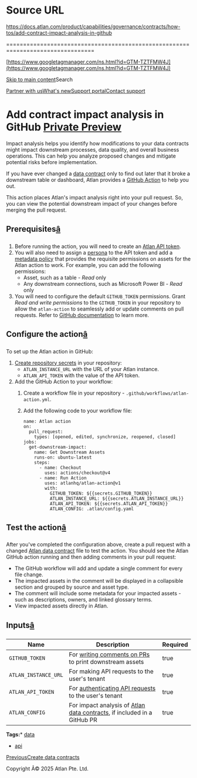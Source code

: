 # Source URL
https://docs.atlan.com/product/capabilities/governance/contracts/how-tos/add-contract-impact-analysis-in-github

================================================================================

<!--
canonical: https://docs.atlan.com/product/capabilities/governance/contracts/how-tos/add-contract-impact-analysis-in-github
link-alternate: https://docs.atlan.com/product/capabilities/governance/contracts/how-tos/add-contract-impact-analysis-in-github
meta-description: Add contract impact analysis in GitHub <Badge variant="preview" text="Private Preview" link="/get-started/references/product-release-stages#private-preview" />
meta-docsearch:docusaurus_tag: docs-default-current
meta-docsearch:language: en
meta-docsearch:version: current
meta-docusaurus_locale: en
meta-docusaurus_tag: docs-default-current
meta-docusaurus_version: current
meta-generator: Docusaurus v3.8.1
meta-og-description: Add contract impact analysis in GitHub <Badge variant="preview" text="Private Preview" link="/get-started/references/product-release-stages#private-preview" />
meta-og-locale: en
meta-og-title: Add contract impact analysis in GitHub | Atlan Documentation
meta-og-url: https://docs.atlan.com/product/capabilities/governance/contracts/how-tos/add-contract-impact-analysis-in-github
meta-twitter:card: summary_large_image
meta-viewport: width=device-width,initial-scale=1
title: Add contract impact analysis in GitHub | Atlan Documentation
-->

[https://www.googletagmanager.com/ns.html?id=GTM-TZTFMW4J](https://www.googletagmanager.com/ns.html?id=GTM-TZTFMW4J)

[Skip to main content](#__docusaurus_skipToContent_fallback)Search

[Partner with us](https://docs.google.com/forms/d/e/1FAIpQLScuAIhCm2GS7YFstrOjawbP8J7PUmOynQo7wI2yGCcCyEcVSw/viewform)[What's new](https://shipped.atlan.com/)[Support portal](https://atlan.zendesk.com/auth/v2/login/signin?return_to=https%3A%2F%2Fatlan.zendesk.com%2Fhc%2Fen-us&theme=hc&locale=en-us&brand_id=1900000425113&auth_origin=1900000425113%2Cfalse%2Ctrue)[Contact support](/support/submit-request)

Add contract impact analysis in GitHub [Private Preview](/get-started/references/product-release-stages#private-preview)
========================================================================================================================

Impact analysis helps you identify how modifications to your data contracts might impact downstream processes, data quality, and overall business operations. This can help you analyze proposed changes and mitigate potential risks before implementation.

If you have ever changed a [data contract](/product/capabilities/governance/contracts/how-tos/create-data-contracts) only to find out later that it broke a downstream table or dashboard, Atlan provides a [GitHub Action](https://github.com/marketplace/actions/atlan-action) to help you out.

This action places Atlan's impact analysis right into your pull request. So, you can view the potential downstream impact of your changes before merging the pull request.

Prerequisites[â](#prerequisites "Direct link to Prerequisites")
-----------------------------------------------------------------

1. Before running the action, you will need to create an [Atlan API token](/get-started/references/api-authentication).
2. You will also need to assign a [persona](/product/capabilities/governance/access-control/how-tos/create-a-persona) to the API token and add a [metadata policy](/product/capabilities/governance/custom-metadata/how-tos/control-access-metadata-data#metadata-policies) that provides the requisite permissions on assets for the Atlan action to work. For example, you can add the following permissions:
    * Asset, such as a table \- *Read* only
    * Any downstream connections, such as Microsoft Power BI \- *Read* only
3. You will need to configure the default `GITHUB_TOKEN` permissions. Grant *Read and write permissions* to the `GITHUB_TOKEN` in your repository to allow the `atlan-action` to seamlessly add or update comments on pull requests. Refer to [GitHub documentation](https://docs.github.com/en/repositories/managing-your-repositorys-settings-and-features/enabling-features-for-your-repository/managing-github-actions-settings-for-a-repository#configuring-the-default-github_token-permissions) to learn more.

Configure the action[â](#configure-the-action "Direct link to Configure the action")
--------------------------------------------------------------------------------------

To set up the Atlan action in GitHub:

1. [Create repository secrets](https://docs.github.com/en/actions/security-for-github-actions/security-guides/using-secrets-in-github-actions) in your repository:
    * `ATLAN_INSTANCE_URL` with the URL of your Atlan instance.
    * `ATLAN_API_TOKEN` with the value of the API token.
2. Add the GitHub Action to your workflow:
    1. Create a workflow file in your repository \- `.github/workflows/atlan-action.yml`.
    2. Add the following code to your workflow file:
    
        ```
        name: Atlan action  
        on:  
          pull_request:  
            types: [opened, edited, synchronize, reopened, closed]  
        jobs:  
          get-downstream-impact:  
            name: Get Downstream Assets  
            runs-on: ubuntu-latest  
            steps:  
              - name: Checkout  
                uses: actions/checkout@v4  
              - name: Run Action  
                uses: atlanhq/atlan-action@v1  
                with:  
                  GITHUB_TOKEN: ${{secrets.GITHUB_TOKEN}}  
                  ATLAN_INSTANCE_URL: ${{secrets.ATLAN_INSTANCE_URL}}  
                  ATLAN_API_TOKEN: ${{secrets.ATLAN_API_TOKEN}}  
                  ATLAN_CONFIG: .atlan/config.yaml
    
        ```

Test the action[â](#test-the-action "Direct link to Test the action")
-----------------------------------------------------------------------

After you've completed the configuration above, create a pull request with a changed [Atlan data contract](/product/capabilities/governance/contracts/how-tos/create-data-contracts) file to test the action. You should see the Atlan GitHub action running and then adding comments in your pull request:

* The GitHub workflow will add and update a single comment for every file change.
* The impacted assets in the comment will be displayed in a collapsible section and grouped by source and asset type.
* The comment will include some metadata for your impacted assets \- such as descriptions, owners, and linked glossary terms.
* View impacted assets directly in Atlan.

Inputs[â](#inputs "Direct link to Inputs")
--------------------------------------------

| Name | Description | Required |
| --- | --- | --- |
| `GITHUB_TOKEN` | For [writing comments on PRs](https://docs.github.com/en/repositories/managing-your-repositorys-settings-and-features/enabling-features-for-your-repository/managing-github-actions-settings-for-a-repository#configuring-the-default-github_token-permissions) to print downstream assets | true |
| `ATLAN_INSTANCE_URL` | For making API requests to the user's tenant | true |
| `ATLAN_API_TOKEN` | For [authenticating API requests](/get-started/references/api-authentication) to the user's tenant | true |
| `ATLAN_CONFIG` | For impact analysis of [Atlan data contracts](/product/capabilities/governance/contracts/how-tos/create-data-contracts), if included in a GitHub PR | true |

**Tags:*** [data](/tags/data)
* [api](/tags/api)

[PreviousCreate data contracts](/product/capabilities/governance/contracts/how-tos/create-data-contracts)

Copyright Â© 2025 Atlan Pte. Ltd.

